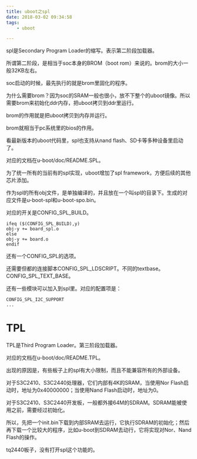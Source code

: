 ```yaml
---
title: uboot之spl
date: 2018-03-02 09:34:58
tags:
	- uboot

---
```




spl是Secondary Program Loader的缩写。表示第二阶段加载器。

所谓第二阶段，是相当于soc本身的BROM（boot rom）来说的。brom的大小一般32KB左右。

soc启动的时候，最先执行的就是brom里固化的程序。

为什么需要brom？因为soc的SRAM一般也很小，放不下整个的uboot镜像。所以需要brom来初始化ddr内存，把uboot拷贝到ddr里运行。

brom的作用就是把uboot拷贝到内存并运行。

brom就相当于pc系统里的bios的作用。



看最新版本的uboot代码里，spl也支持从nand flash、SD卡等多种设备里启动了。

对应的文档在u-boot/doc/README.SPL。

为了统一所有的当前有的spl实现，uboot增加了spl framework，方便后续的其他芯片添加。

作为spl的所有obj文件，是单独编译的，并且放在一个叫spl的目录下。生成的对应文件是u-boot-spl和u-boot-spo.bin。

对应的开关是CONFIG_SPL_BUILD。

```
ifeq ($(CONFIG_SPL_BUILD),y)
obj-y += board_spl.o
else
obj-y += board.o
endif
```

还有一个CONFIG_SPL的选项。

还需要但都的连接脚本CONFIG_SPL_LDSCRIPT。不同的textbase。CONFIG_SPL_TEXT_BASE。

还有一些模块可以加入到spl里。对应的配置项是：

```
CONFIG_SPL_I2C_SUPPORT
...
```





# TPL

TPL是Third Program Loader。第三阶段加载器。

对应的文档在u-boot/doc/README.TPL。

出现的原因是，有些板子上的spl有大小限制，而且不能兼容所有的外部设备。





对于S3C2410、S3C2440处理器，它们内部有4K的SRAM，当使用Nor Flash启动时，地址为0x40000000；当使用Nand Flash启动时，地址为0。

对于S3C2410、S3C2440开发板，一般都外接64M的SDRAM。SDRAM能被使用之前，需要经过初始化。

所以，先把一个init.bin下载到内部SRAM去运行，它执行SDRAM的初始化；然后再下载一个比较大的程序，比如u-boot到SDRAM去动行，它将实现对Nor、Nand Flash的操作。



tq2440板子，没有打开spl这个功能的。

